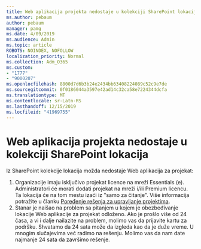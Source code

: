```yaml
---
title: Web aplikacija projekta nedostaje u kolekciji SharePoint lokacija
ms.author: pebaum
author: pebaum
manager: pamg
ms.date: 4/09/2019
ms.audience: Admin
ms.topic: article
ROBOTS: NOINDEX, NOFOLLOW
localization_priority: Normal
ms.collection: Adm_O365
ms.custom:
- "1777"
- "9000207"
ms.openlocfilehash: 8800d7d6b3b24e2434bb63408224089c52c9e7de
ms.sourcegitcommit: 0f0186044a3597e42ad14c32ca58e7224344dcfa
ms.translationtype: MT
ms.contentlocale: sr-Latn-RS
ms.lasthandoff: 12/15/2019
ms.locfileid: "41969755"
---
```

# <a name="project-web-app-is-missing-from-the-sharepoint-site-collection"></a>Web aplikacija projekta nedostaje u kolekciji SharePoint lokacija

Iz SharePoint kolekcije lokacija možda nedostaje Web aplikacija za projekat:

1. Organizacije imaju isključivo projekat licence na mreži Essentials (e). Administratori će morati dodati projekat na mreži i/ili Premium licencu. Ta lokacija će na tom mestu izaći iz "samo za čitanje". Više informacija potražite u članku [Poređenje rešenja za upravljanje projektima](https://products.office.com/project/compare-microsoft-project-management-software?tab=1).
2. Stanar je naišao na problem sa pitanjem u kojem je obezbeđivanje lokacije Web aplikacije za projekat odloženo. Ako je prošlo više od 24 časa, a vi i dalje nailazite na problem, molimo vas da prijavite kartu za podršku. Shvatamo da 24 sata može da izgleda kao da je duže vreme. U mnogim slučajevima već radimo na rešenju. Molimo vas da nam date najmanje 24 sata da završimo rešenje.
